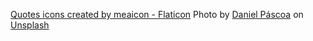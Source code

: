 <a href="https://www.flaticon.com/free-icons/quotes" title="quotes icons">Quotes icons created by meaicon - Flaticon</a>
Photo by <a href="https://unsplash.com/@dpascoa?utm_content=creditCopyText&utm_medium=referral&utm_source=unsplash">Daniel Páscoa</a> on <a href="https://unsplash.com/photos/cloudy-sky-tjiPN3e45WE?utm_content=creditCopyText&utm_medium=referral&utm_source=unsplash">Unsplash</a>
      
